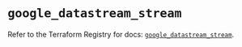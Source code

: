 # `google_datastream_stream`

Refer to the Terraform Registry for docs: [`google_datastream_stream`](https://registry.terraform.io/providers/hashicorp/google-beta/6.6.0/docs/resources/google_datastream_stream).
